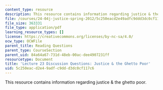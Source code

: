 ```yaml
---
content_type: resource
description: This resource contains information regarding justice & the ghetto poor.
file: /courses/24-04j-justice-spring-2012/5c250eacd2e49adfc9ddd3dc0cf117c6_MIT24_04JS12_disc23.pdf
file_size: 363331
file_type: application/pdf
learning_resource_types: []
license: https://creativecommons.org/licenses/by-nc-sa/4.0/
ocw_type: OCWFile
parent_title: Reading Questions
parent_type: CourseSection
parent_uid: 84a64a67-731d-48eb-00ac-dee4907231ff
resourcetype: Document
title: 'Lecture 23 Discussion Questions: Justice & the Ghetto Poor'
uid: 5c250eac-d2e4-9adf-c9dd-d3dc0cf117c6
---
```

This resource contains information regarding justice & the ghetto poor.